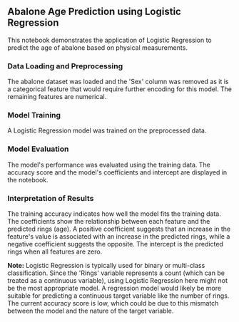 ## Abalone Age Prediction using Logistic Regression

This notebook demonstrates the application of Logistic Regression to predict the age of abalone based on physical measurements.

### Data Loading and Preprocessing

The abalone dataset was loaded and the 'Sex' column was removed as it is a categorical feature that would require further encoding for this model. The remaining features are numerical.

### Model Training

A Logistic Regression model was trained on the preprocessed data.

### Model Evaluation

The model's performance was evaluated using the training data. The accuracy score and the model's coefficients and intercept are displayed in the notebook. 

### Interpretation of Results

The training accuracy indicates how well the model fits the training data. The coefficients show the relationship between each feature and the predicted rings (age). A positive coefficient suggests that an increase in the feature's value is associated with an increase in the predicted rings, while a negative coefficient suggests the opposite. The intercept is the predicted rings when all features are zero.

**Note:** Logistic Regression is typically used for binary or multi-class classification. Since the 'Rings' variable represents a count (which can be treated as a continuous variable), using Logistic Regression here might not be the most appropriate model. A regression model would likely be more suitable for predicting a continuous target variable like the number of rings. The current accuracy score is low, which could be due to this mismatch between the model and the nature of the target variable.

